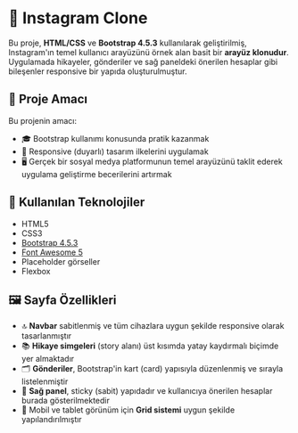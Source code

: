 # 📸 Instagram Clone

Bu proje, **HTML/CSS** ve **Bootstrap 4.5.3** kullanılarak geliştirilmiş, Instagram'ın temel kullanıcı arayüzünü örnek alan basit bir **arayüz klonudur**. Uygulamada hikayeler, gönderiler ve sağ paneldeki önerilen hesaplar gibi bileşenler responsive bir yapıda oluşturulmuştur.

## 🎯 Proje Amacı

Bu projenin amacı:

- 🎓 Bootstrap kullanımı konusunda pratik kazanmak  
- 📱 Responsive (duyarlı) tasarım ilkelerini uygulamak  
- 🖥️ Gerçek bir sosyal medya platformunun temel arayüzünü taklit ederek uygulama geliştirme becerilerini artırmak  

## 🧱 Kullanılan Teknolojiler

- HTML5  
- CSS3  
- [Bootstrap 4.5.3](https://getbootstrap.com/docs/4.5/getting-started/introduction/)  
- [Font Awesome 5](https://fontawesome.com/)  
- Placeholder görseller  
- Flexbox  

## 🖼️ Sayfa Özellikleri

- 🔝 **Navbar** sabitlenmiş ve tüm cihazlara uygun şekilde responsive olarak tasarlanmıştır  
- 📚 **Hikaye simgeleri** (story alanı) üst kısımda yatay kaydırmalı biçimde yer almaktadır  
- 🗂️ **Gönderiler**, Bootstrap'in kart (card) yapısıyla düzenlenmiş ve sırayla listelenmiştir  
- 📌 **Sağ panel**, sticky (sabit) yapıdadır ve kullanıcıya önerilen hesaplar burada gösterilmektedir  
- 📲 Mobil ve tablet görünüm için **Grid sistemi** uygun şekilde yapılandırılmıştır  
